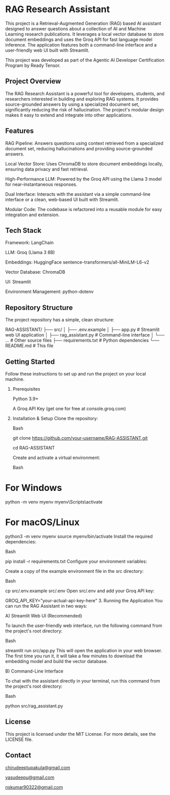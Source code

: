 # RAG Research Assistant
This project is a Retrieval-Augmented Generation (RAG) based AI assistant designed to answer questions about a collection of AI and Machine Learning research publications. It leverages a local vector database to store document embeddings and uses the Groq API for fast language model inference. The application features both a command-line interface and a user-friendly web UI built with Streamlit.

This project was developed as part of the Agentic AI Developer Certification Program by Ready Tensor.

## Project Overview
The RAG Research Assistant is a powerful tool for developers, students, and researchers interested in building and exploring RAG systems. It provides source-grounded answers by using a specialized document set, significantly reducing the risk of hallucination. The project's modular design makes it easy to extend and integrate into other applications.

## Features
RAG Pipeline: Answers questions using context retrieved from a specialized document set, reducing hallucinations and providing source-grounded answers.

Local Vector Store: Uses ChromaDB to store document embeddings locally, ensuring data privacy and fast retrieval.

High-Performance LLM: Powered by the Groq API using the Llama 3 model for near-instantaneous responses.

Dual Interface: Interacts with the assistant via a simple command-line interface or a clean, web-based UI built with Streamlit.

Modular Code: The codebase is refactored into a reusable module for easy integration and extension.

## Tech Stack
Framework: LangChain

LLM: Groq (Llama 3 8B)

Embeddings: HuggingFace sentence-transformers/all-MiniLM-L6-v2

Vector Database: ChromaDB

UI: Streamlit

Environment Management: python-dotenv

## Repository Structure
The project repository has a simple, clean structure:

RAG-ASSISTANT/
├── src/
│   ├── .env.example
│   ├── app.py           # Streamlit web UI application
│   ├── rag_assistant.py # Command-line interface
│   └── ...              # Other source files
├── requirements.txt     # Python dependencies
└── README.md            # This file
## Getting Started
Follow these instructions to set up and run the project on your local machine.

1. Prerequisites
  
   Python 3.9+

   A Groq API Key (get one for free at console.groq.com)

2. Installation & Setup
   Clone the repository:

   Bash

   git clone https://github.com/your-username/RAG-ASSISTANT.git

   cd RAG-ASSISTANT

   Create and activate a virtual environment:

   Bash

# For Windows
python -m venv myenv
myenv\Scripts\activate

# For macOS/Linux
python3 -m venv myenv
source myenv/bin/activate
Install the required dependencies:

Bash

pip install -r requirements.txt
Configure your environment variables:

Create a copy of the example environment file in the src directory:

Bash

cp src/.env.example src/.env
Open src/.env and add your Groq API key:

GROQ_API_KEY="your-actual-api-key-here"
3. Running the Application
   You can run the RAG Assistant in two ways:

A) Streamlit Web UI (Recommended)

To launch the user-friendly web interface, run the following command from the project's root directory:

Bash

streamlit run src/app.py
This will open the application in your web browser. The first time you run it, it will take a few minutes to download the embedding model and build the vector database.

B) Command-Line Interface

To chat with the assistant directly in your terminal, run this command from the project's root directory:

Bash

python src/rag_assistant.py
## License
This project is licensed under the MIT License. For more details, see the LICENSE file.

## Contact
chirudeeptupakula@gmail.com

yasudeepu@gmail.com

nskumar90322@gmail.com